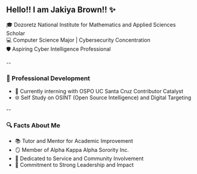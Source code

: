 ## Hello!! I am Jakiya Brown!! ✨

🎓 Dozoretz National Institute for Mathematics and Applied Sciences Scholar  
💻 Computer Science Major | Cybersecurity Concentration  
🛡️ Aspiring Cyber Intelligence Professional  

--  

### 💼 Professional Development  

   - 💫 Currently interning with OSPO UC Santa Cruz Contributor Catalyst
   - 🌐 Self Study on OSINT (Open Source Intelligence) and Digital Targeting

-- 

### 🔍 Facts About Me  

   - 📚 Tutor and Mentor for Academic Improvement
   - 🪞 Member of Alpha Kappa Alpha Sorority Inc.
   - 🎯 Dedicated to Service and Community Involvement
   - 💪 Commitment to Strong Leadership and Impact
